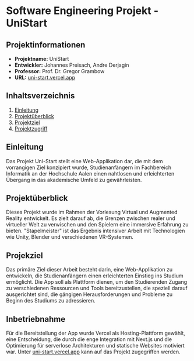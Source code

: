 # Software Engineering Projekt - UniStart

## Projektinformationen

-   **Projektname:** UniStart
-   **Entwickler:** Johannes Preisach, Andre Derjagin
-   **Professor:** Prof. Dr. Gregor Grambow
-   **URL:** [uni-start.vercel.app](https://uni-start.vercel.app/)

## Inhaltsverzeichnis

1. [Einleitung](#einleitung)
2. [Projektüberblick](#projektüberblick)
3. [Projektziel](#projektziel)
4. [Projektzugriff](#projektzugriff)

## Einleitung

Das Projekt Uni-Start stellt eine Web-Applikation dar, die mit dem vorrangigen Ziel konzipiert wurde, Studienanfängern im Fachbereich Informatik an der Hochschule Aalen einen nahtlosen und erleichterten Übergang in das akademische Umfeld zu gewährleisten.

## Projektüberblick

Dieses Projekt wurde im Rahmen der Vorlesung Virtual und Augmented Reality entwickelt. Es zielt darauf ab, die Grenzen zwischen realer und virtueller Welt zu verwischen und den Spielern eine immersive Erfahrung zu bieten. "Stapelmeister" ist das Ergebnis intensiver Arbeit mit Technologien wie Unity, Blender und verschiedenen VR-Systemen.

## Projekziel

Das primäre Ziel dieser Arbeit besteht darin, eine Web-Applikation zu entwickeln, die Studienanfängern einen erleichterten Einstieg ins Studium ermöglicht. Die App soll als Plattform dienen, um den Studierenden Zugang zu verschiedenen Ressourcen und Tools bereitzustellen, die speziell darauf ausgerichtet sind, die gängigen Herausforderungen und Probleme zu Beginn des Studiums zu adressieren.

## Inbetriebnahme

Für die Bereitstellung der App wurde Vercel als Hosting-Plattform gewählt, eine Entscheidung, die durch die enge Integration mit Next.js und die Optimierung für serverlose Architekturen und statische Websites motiviert war. Unter [uni-start.vercel.app](https://uni-start.vercel.app/) kann auf das Projekt zugegriffen werden.
